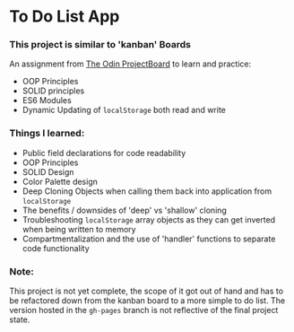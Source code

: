# To Do List App

### This project is similar to 'kanban' Boards

An assignment from [The Odin ProjectBoard](https://www.theodinproject.com/) to learn and practice:
- OOP Principles
- SOLID principles
- ES6 Modules
- Dynamic Updating of ```localStorage``` both read and write

### Things I learned:
- Public field declarations for code readability
- OOP Principles
- SOLID Design
- Color Palette design 
- Deep Cloning Objects when calling them back into application from ```localStorage```
- The benefits / downsides of 'deep' vs 'shallow' cloning
- Troubleshooting ```localStorage``` array objects as they can get inverted when being written to memory
- Compartmentalization and the use of 'handler' functions to separate code functionality

### Note:
This project is not yet complete, the scope of it got out of hand and has to be refactored down from the kanban board
to a more simple to do list. The version hosted in the ```gh-pages``` branch is not reflective of the final project state.
